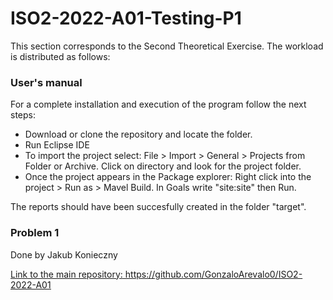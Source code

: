 # ISO2-2022-A01-Testing-P1
This section corresponds to the Second Theoretical Exercise. The workload is distributed as follows:

### User's manual

For a complete installation and execution of the program follow the next steps:

* Download or clone the repository and locate the folder.
* Run Eclipse IDE
* To import the project select: File > Import > General > Projects from Folder or Archive. Click on directory and look for the project folder.
* Once the project appears in the Package explorer: Right click into the project > Run as > Mavel Build. In Goals write "site:site" then Run.

The reports should have been succesfully created in the folder "target".
### Problem 1
Done by Jakub Konieczny

<ins>Link to the main repository:<ins/> 
https://github.com/GonzaloArevalo0/ISO2-2022-A01
